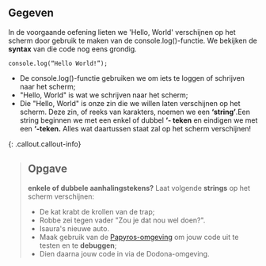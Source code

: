 ## Gegeven

In de voorgaande oefening lieten we 'Hello, World' verschijnen op het scherm door gebruik te maken van de console.log()-functie. 
We bekijken de **syntax** van die code nog eens grondig. 

```
console.log(“Hello World!”);
```


* De console.log()-functie gebruiken we om iets te loggen of schrijven naar het scherm;
* "Hello, World" is wat we schrijven naar het scherm; 
* Die "Hello, World" is onze zin die we willen laten verschijnen op het scherm. Deze zin, of reeks van
karakters, noemen we een **‘string’**.Een string beginnen we met een enkel of dubbel **‘- teken** en eindigen we met een **‘-teken.** Alles wat daartussen staat zal op het scherm verschijnen!

{: .callout.callout-info}
>## Opgave
>**enkele of dubbele aanhalingstekens?** 
>Laat volgende **strings** op het scherm verschijnen: 
>* De kat krabt de krollen van de trap; 
>* Robbe zei tegen vader "Zou je dat nou wel doen?". 
>* Isaura's nieuwe auto. 
>* Maak gebruik van de [Papyros-omgeving](https://papyros.dodona.be/?locale=nl&language=JavaScript) om jouw code uit te testen en te **debuggen**; 
>* Dien daarna jouw code in via de Dodona-omgeving. 


